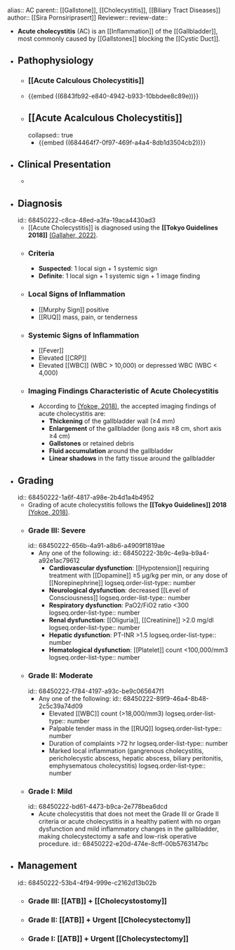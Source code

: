 alias:: AC
parent:: [[Gallstone]], [[Cholecystitis]], [[Biliary Tract Diseases]] 
author:: [[Sira Pornsiriprasert]] 
Reviewer::
review-date::

- **Acute cholecystitis** (AC) is an [[Inflammation]] of the [[Gallbladder]], most commonly caused by [[Gallstones]] blocking the [[Cystic Duct]].
- ## Pathophysiology
	- ### [[Acute Calculous Cholecystitis]]
	- {{embed ((6843fb92-e840-4942-b933-10bbdee8c89e))}}
	- ## [[Acute Acalculous Cholecystitis]]
	  collapsed:: true
		- {{embed ((684464f7-0f97-469f-a4a4-8db1d3504cb2))}}
- ## Clinical Presentation
	-
- ## Diagnosis
  id:: 68450222-c8ca-48ed-a3fa-19aca4430ad3
	- [[Acute Cholecystitis]] is diagnosed using the **[[Tokyo Guidelines 2018]]** [(Gallaher, 2022)]([[References/gallaherAcuteCholecystitisReview2022]]).
	- ### Criteria
		- **Suspected**: 1 local sign + 1 systemic sign
		- **Definite**: 1 local sign + 1 systemic sign + 1 image finding
	- ### Local Signs of Inflammation
		- [[Murphy Sign]] positive
		- [[RUQ]] mass, pain, or tenderness
	- ### Systemic Signs of Inflammation
		- [[Fever]]
		- Elevated [[CRP]]
		- Elevated [[WBC]] (WBC > 10,000) or depressed WBC (WBC < 4,000)
	- ### Imaging Findings Characteristic of Acute Cholecystitis
		- According to [(Yokoe, 2018)]([[References/yokoeTokyoGuidelines20182018]]), the accepted imaging findings of acute cholecystitis are:
			- **Thickening** of the gallbladder wall (≥4 mm)
			- **Enlargement** of the gallbladder (long axis ≥8 cm, short axis ≥4 cm)
			- **Gallstones** or retained debris
			- **Fluid accumulation** around the gallbladder
			- **Linear shadows** in the fatty tissue around the gallbladder
- ## Grading
  id:: 68450222-1a6f-4817-a98e-2b4d1a4b4952
	- Grading of acute cholecystitis follows the **[[Tokyo Guidelines]] 2018** [(Yokoe, 2018)]([[References/yokoeTokyoGuidelines20182018]]).
	- ### Grade III: Severe
	  id:: 68450222-656b-4a91-a8b6-a4909f1819ae
		- Any one of the following:
		  id:: 68450222-3b9c-4e9a-b9a4-a92e1ac79612
			- **Cardiovascular dysfunction**: [[Hypotension]] requiring treatment with [[Dopamine]] ≥5 μg/kg per min, or any dose of [[Norepinephrine]]
			  logseq.order-list-type:: number
			- **Neurological dysfunction**: decreased [[Level of Consciousness]]
			  logseq.order-list-type:: number
			- **Respiratory dysfunction**: PaO2/FiO2 ratio <300
			  logseq.order-list-type:: number
			- **Renal dysfunction**: [[Oliguria]], [[Creatinine]] >2.0 mg/dl
			  logseq.order-list-type:: number
			- **Hepatic dysfunction**: PT-INR >1.5
			  logseq.order-list-type:: number
			- **Hematological dysfunction**: [[Platelet]] count <100,000/mm3
			  logseq.order-list-type:: number
	- ### Grade II: Moderate
	  id:: 68450222-f784-4197-a93c-be9c065647f1
		- Any one of the following:
		  id:: 68450222-89f9-46a4-8b48-2c5c39a74d09
			- Elevated [[WBC]] count (>18,000/mm3)
			  logseq.order-list-type:: number
			- Palpable tender mass in the [[RUQ]]
			  logseq.order-list-type:: number
			- Duration of complaints >72 hr
			  logseq.order-list-type:: number
			- Marked local inflammation (gangrenous cholecystitis, pericholecystic abscess, hepatic abscess, biliary peritonitis, emphysematous cholecystitis)
			  logseq.order-list-type:: number
	- ### Grade I: Mild
	  id:: 68450222-bd61-4473-b9ca-2e778bea6dcd
		- Acute cholecystitis that does not meet the Grade III or Grade II criteria or acute cholecystitis in a healthy patient with no organ dysfunction and mild inflammatory changes in the gallbladder, making cholecystectomy a safe and low-risk operative procedure.
		  id:: 68450222-e20d-474e-8cff-00b5763147bc
- ## Management
  id:: 68450222-53b4-4f94-999e-c2162d13b02b
	- ### Grade III: [[ATB]] + [[Cholecystostomy]]
	- ### Grade II: [[ATB]] + Urgent [[Cholecystectomy]]
	- ### Grade I: [[ATB]] + Urgent [[Cholecystectomy]]